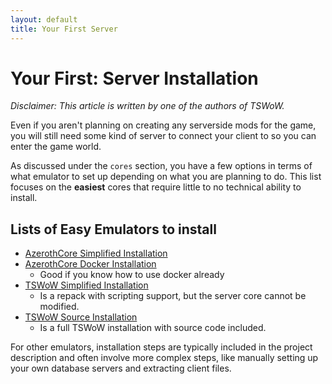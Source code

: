 ```yaml
---
layout: default
title: Your First Server
---
```


# Your First: Server Installation

_Disclaimer: This article is written by one of the authors of TSWoW._

Even if you aren't planning on creating any serverside mods for the game, you will still need some kind of server to connect your client to so you can enter the game world.

As discussed under the `cores` section, you have a few options in terms of what emulator to set up depending on what you are planning to do. This list focuses on the **easiest** cores that require little to no technical ability to install.

## Lists of Easy Emulators to install

- [AzerothCore Simplified Installation](https://www.azerothcore.org/wiki/ac-dashboard-core-installation)
- [AzerothCore Docker Installation](https://www.azerothcore.org/wiki/install-with-docker)
    - Good if you know how to use docker already
- [TSWoW Simplified Installation](https://tswow.github.io/tswow-wiki/installation/repack_short)
    - Is a repack with scripting support, but the server core cannot be modified.
- [TSWoW Source Installation](https://tswow.github.io/tswow-wiki/installation/compiling)
    - Is a full TSWoW installation with source code included.

For other emulators, installation steps are typically included in the project description and often involve more complex steps, like manually setting up your own database servers and extracting client files.